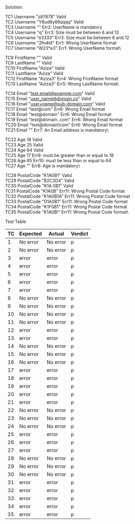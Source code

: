 Solution:

TC1	Username	"z87878"	Valid\
TC2	Username	"Y8ud8y88qqqq"	Valid\
TC3	Username	""	Err2: UserName is mandatory\
TC4	Username	"q"	Err3: Size must be between 6 and 12\
TC5	Username	"e3333"	Err3: Size must be between 6 and 12\
TC6	Username	"2fn4t4"	Err1: Wrong UserName format\
TC7	Username	"W23*e3"	Err1: Wrong UserName format\

TC8	FirstName	""	Valid\
TC9	LastName	""	Valid\
TC10	FirstName	"Aziza"	Valid\
TC11	LastName	"Aziza"	Valid\
TC12	FirstName	"Aziza3"	Err4: Wrong FirstName format\
TC13	LastName	"Aziza3"	Err5: Wrong LastName format\

TC14	Email	"test.email@example.com"	Valid\
TC15	Email	"user_name@domain.co"	Valid\
TC16	Email	"user+name@sub-domain.com"	Valid\
TC17	Email	"test@com"	Err6: Wrong Email format\
TC18	Email	"test@domain"	Err6: Wrong Email format\
TC19	Email	"test@domain..com"	Err6: Wrong Email format\
TC20	Email	"test@domain!com"	Err6: Wrong Email format\
TC21	Email	""	Err7: An Email address is mandatory\

TC22	Age	18	Valid\
TC23	Age	25	Valid\
TC24	Age	64	Valid\
TC25	Age	17	Err9: must be greater than or equal to 18\
TC26	Age	65	Err10: must be less than or equal to 64\
TC27	Age	""	Err8: Age is mandatory\

TC28	PostalCode	"K1A0B1"	Valid\
TC29	PostalCode	"B2C3D4"	Valid\
TC30	PostalCode	"K1A 0B1"	Valid\
TC31	PostalCode	"K1A0B"	Err11: Wrong Postal Code format\
TC32	PostalCode	"K1A0B1A"	Err11: Wrong Postal Code format\
TC33	PostalCode	"D1A0B1"	Err11: Wrong Postal Code format\
TC34	PostalCode	"K1F0B1"	Err11: Wrong Postal Code format\
TC35	PostalCode	"K1A0B!"	Err11: Wrong Postal Code format\


Test Table


| TC  | Expected   | Actual     | Verdict |
|-----|------------|------------|---------|
| 1   | No error   | No error   | p       |
| 2   | No error   | No error   | p       |
| 3   | error      | error      | p       |
| 4   | error      | error      | p       |
| 5   | error      | error      | p       |
| 6   | error      | error      | p       |
| 7   | error      | error      | p       |
| 8   | No error   | No error   | p       |
| 9   | No error   | No error   | p       |
| 10  | No error   | No error   | p       |
| 11  | No error   | No error   | p       |
| 12  | error      | error      | p       |
| 13  | error      | error      | p       |
| 14  | No error   | No error   | p       |
| 15  | No error   | No error   | p       |
| 16  | No error   | No error   | p       |
| 17  | error      | error      | p       |
| 18  | error      | error      | p       |
| 19  | error      | error      | p       |
| 20  | error      | error      | p       |
| 21  | error      | error      | p       |
| 22  | No error   | No error   | p       |
| 23  | No error   | No error   | p       |
| 24  | No error   | No error   | p       |
| 25  | error      | error      | p       |
| 26  | error      | error      | p       |
| 27  | error      | error      | p       |
| 28  | No error   | No error   | p       |
| 29  | No error   | No error   | p       |
| 30  | No error   | No error   | p       |
| 31  | error      | error      | p       |
| 32  | error      | error      | p       |
| 33  | error      | error      | p       |
| 34  | error      | error      | p       |
| 35  | error      | error      | p       |